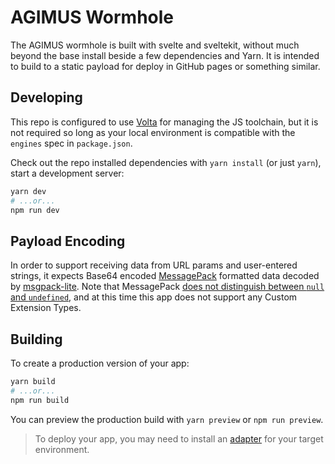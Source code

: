 # AGIMUS Wormhole

The AGIMUS wormhole is built with svelte and sveltekit, without much beyond the base install beside
a few dependencies and Yarn. It is intended to build to a static payload for deploy in GitHub pages
or something similar.

## Developing

This repo is configured to use [Volta](https://volta.sh) for managing the JS toolchain, but it is
not required so long as your local environment is compatible with the `engines` spec in
`package.json`.

Check out the repo installed dependencies with `yarn install` (or just `yarn`), start a development
server:

```bash
yarn dev
# ...or...
npm run dev
```

## Payload Encoding

In order to support receiving data from URL params and user-entered strings, it expects Base64
encoded [MessagePack](https://msgpack.org/) formatted data decoded by
[msgpack-lite](https://github.com/kawanet/msgpack-lite). Note that MessagePack
[does not distinguish between `null` and `undefined`](https://github.com/kawanet/msgpack-lite#messagepack-mapping-table),
and at this time this app does not support any Custom Extension Types.

## Building

To create a production version of your app:

```bash
yarn build
# ...or...
npm run build
```

You can preview the production build with `yarn preview` or `npm run preview`.

> To deploy your app, you may need to install an [adapter](https://kit.svelte.dev/docs/adapters) for
> your target environment.
